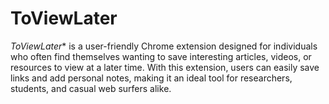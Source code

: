 # ToViewLater
*ToViewLater** is a user-friendly Chrome extension designed for individuals who often find themselves wanting to save interesting articles, videos, or resources to view at a later time. With this extension, users can easily save links and add personal notes, making it an ideal tool for researchers, students, and casual web surfers alike. 
